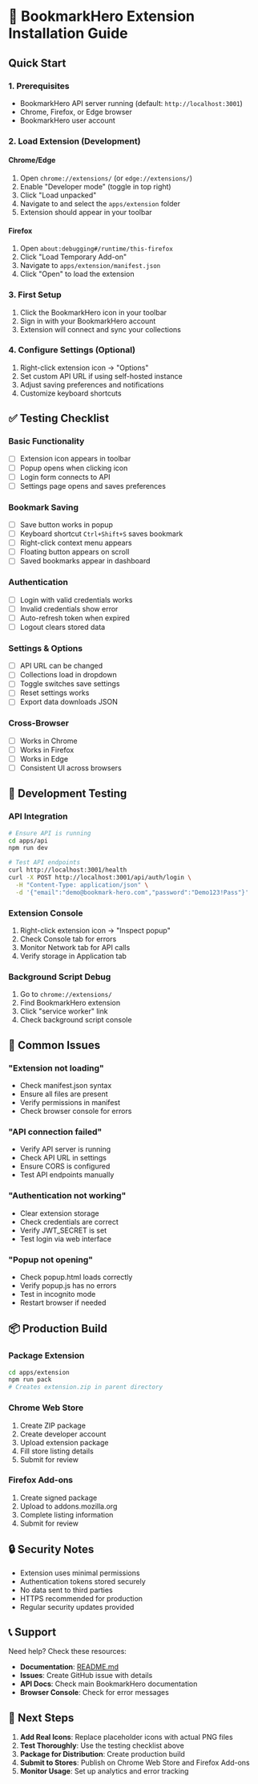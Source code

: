 # 🚀 BookmarkHero Extension Installation Guide

## Quick Start

### 1. **Prerequisites**
- BookmarkHero API server running (default: `http://localhost:3001`)
- Chrome, Firefox, or Edge browser
- BookmarkHero user account

### 2. **Load Extension (Development)**

#### **Chrome/Edge**
1. Open `chrome://extensions/` (or `edge://extensions/`)
2. Enable "Developer mode" (toggle in top right)
3. Click "Load unpacked"
4. Navigate to and select the `apps/extension` folder
5. Extension should appear in your toolbar

#### **Firefox** 
1. Open `about:debugging#/runtime/this-firefox`
2. Click "Load Temporary Add-on"
3. Navigate to `apps/extension/manifest.json`
4. Click "Open" to load the extension

### 3. **First Setup**
1. Click the BookmarkHero icon in your toolbar
2. Sign in with your BookmarkHero account
3. Extension will connect and sync your collections

### 4. **Configure Settings** (Optional)
1. Right-click extension icon → "Options"
2. Set custom API URL if using self-hosted instance
3. Adjust saving preferences and notifications
4. Customize keyboard shortcuts

## ✅ Testing Checklist

### **Basic Functionality**
- [ ] Extension icon appears in toolbar
- [ ] Popup opens when clicking icon
- [ ] Login form connects to API
- [ ] Settings page opens and saves preferences

### **Bookmark Saving**
- [ ] Save button works in popup
- [ ] Keyboard shortcut `Ctrl+Shift+S` saves bookmark
- [ ] Right-click context menu appears
- [ ] Floating button appears on scroll
- [ ] Saved bookmarks appear in dashboard

### **Authentication**
- [ ] Login with valid credentials works
- [ ] Invalid credentials show error
- [ ] Auto-refresh token when expired
- [ ] Logout clears stored data

### **Settings & Options**
- [ ] API URL can be changed
- [ ] Collections load in dropdown
- [ ] Toggle switches save settings
- [ ] Reset settings works
- [ ] Export data downloads JSON

### **Cross-Browser**
- [ ] Works in Chrome
- [ ] Works in Firefox  
- [ ] Works in Edge
- [ ] Consistent UI across browsers

## 🔧 Development Testing

### **API Integration**
```bash
# Ensure API is running
cd apps/api
npm run dev

# Test API endpoints
curl http://localhost:3001/health
curl -X POST http://localhost:3001/api/auth/login \
  -H "Content-Type: application/json" \
  -d '{"email":"demo@bookmark-hero.com","password":"Demo123!Pass"}'
```

### **Extension Console**
1. Right-click extension icon → "Inspect popup"
2. Check Console tab for errors
3. Monitor Network tab for API calls
4. Verify storage in Application tab

### **Background Script Debug**
1. Go to `chrome://extensions/`
2. Find BookmarkHero extension
3. Click "service worker" link
4. Check background script console

## 🐛 Common Issues

### **"Extension not loading"**
- Check manifest.json syntax
- Ensure all files are present
- Verify permissions in manifest
- Check browser console for errors

### **"API connection failed"**
- Verify API server is running
- Check API URL in settings
- Ensure CORS is configured
- Test API endpoints manually

### **"Authentication not working"**
- Clear extension storage
- Check credentials are correct
- Verify JWT_SECRET is set
- Test login via web interface

### **"Popup not opening"**
- Check popup.html loads correctly
- Verify popup.js has no errors
- Test in incognito mode
- Restart browser if needed

## 📦 Production Build

### **Package Extension**
```bash
cd apps/extension
npm run pack
# Creates extension.zip in parent directory
```

### **Chrome Web Store**
1. Create ZIP package
2. Create developer account
3. Upload extension package
4. Fill store listing details
5. Submit for review

### **Firefox Add-ons**
1. Create signed package
2. Upload to addons.mozilla.org
3. Complete listing information
4. Submit for review

## 🔒 Security Notes

- Extension uses minimal permissions
- Authentication tokens stored securely
- No data sent to third parties
- HTTPS recommended for production
- Regular security updates provided

## 📞 Support

Need help? Check these resources:

- **Documentation**: [README.md](README.md)
- **Issues**: Create GitHub issue with details
- **API Docs**: Check main BookmarkHero documentation
- **Browser Console**: Check for error messages

## 🎯 Next Steps

1. **Add Real Icons**: Replace placeholder icons with actual PNG files
2. **Test Thoroughly**: Use the testing checklist above
3. **Package for Distribution**: Create production build
4. **Submit to Stores**: Publish on Chrome Web Store and Firefox Add-ons
5. **Monitor Usage**: Set up analytics and error tracking